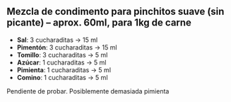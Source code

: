 ## Mezcla de condimento para pinchitos suave (sin picante) – aprox. 60ml, para 1kg de carne

- **Sal**: 3 cucharaditas → 15 ml
- **Pimentón**: 3 cucharaditas → 15 ml
- **Tomillo**: 3 cucharaditas → 5 ml
- **Azúcar**: 1 cucharaditas → 5 ml
- **Pimienta**: 1 cucharaditas → 5 ml
- **Comino**: 1 cucharaditas → 5 ml

 Pendiente de probar. Posiblemente demasiada pimienta
 
